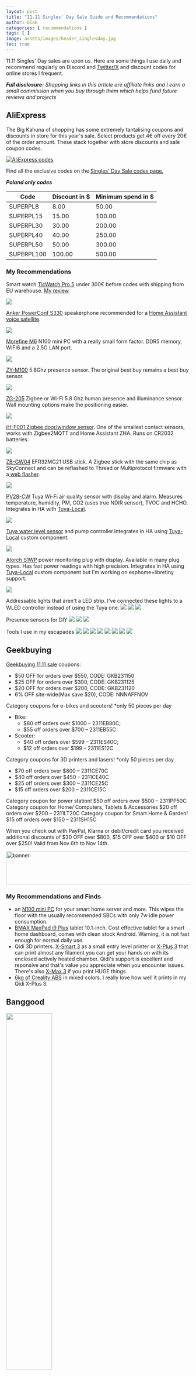 ```yaml
---
layout: post
title: "11.11 Singles' Day Sale Guide and Recommendations"
author: blak
categories: [ recommendations ]
tags: [ ]
image: assets/images/header_singlesday.jpg
toc: true
---
```

11.11 Singles' Day sales are upon us. Here are some things I use daily and recommend regularly on Discord and [Twitter/X](http;//twitter.com/blakadder_) and discount codes for online stores I frequent.

_**Full disclosure:** Shopping links in this article are affiliate links and I earn a small commission when you buy through them which helps fund future reviews and projects_

## AliExpress

The Big Kahuna of shopping has some extremely tantalising coupons and discounts in store for this year's sale. Select products get 4€ off every 20€ of the order amount. These stack together with store discounts and sale coupon codes.

[![AliExpress codes](/assets/images/singlesday/alixcodes.png)](https://best.aliexpress.com/?aff_fcid=cee05cc8416b42d584f17a70420d7d17-1699641746599-05815-_DBag5Z1&tt=CPS_NORMAL&aff_fsk=_DBag5Z1&aff_platform=portals-tool&sk=_DBag5Z1&aff_trace_key=cee05cc8416b42d584f17a70420d7d17-1699641746599-05815-_DBag5Z1&terminal_id=f6d770ce532d41d9aee8c03b1a87a6b5)

Find all the exclusive codes on the [Singles' Day Sale codes page.](https://campaign.aliexpress.com/wow/gcp-plus/ae/tupr?spm=a2g0o.tm1000005516.9507481230.1.47a86f3dFsWVBo&_immersiveMode=true&wx_navbar_hidden=true&wx_navbar_transparent=true&ignoreNavigationBar=true&wx_statusbar_hidden=true&wh_weex=true&wh_pid=300000486%2FCodePage&aecmd=true&aff_fcid=e543b5e446c14ab8ab0f46e995ac0375-1699641454665-07311-_Dm07m3Z&tt=CPS_NORMAL&aff_fsk=_Dm07m3Z&aff_platform=portals-tool&sk=_Dm07m3Z&aff_trace_key=e543b5e446c14ab8ab0f46e995ac0375-1699641454665-07311-_Dm07m3Z&terminal_id=f6d770ce532d41d9aee8c03b1a87a6b5)

***Poland only codes***

| Code | Discount in $ | Minimum spend in $ |
|---|---|---|
| SUPERPL8 | 8.00 | 50.00 |
| SUPERPL15 | 15.00 | 100.00 |
| SUPERPL30 | 30.00 | 200.00 |
| SUPERPL40 | 40.00 | 250.00 |
| SUPERPL50 | 50.00 | 300.00 |
| SUPERPL100 | 100.00 | 500.00 |

### My Recommendations

Smart watch [TicWatch Pro 5](https://s.click.aliexpress.com/e/_DFW5WKf) under 300€ before codes with shipping from EU warehouse. [My review](ticwatch-pro-5-smart-watch-home-control)

<a href="https://s.click.aliexpress.com/e/_DCwwiaf"  target="_blank"><img src="https://ae01.alicdn.com/kf/S28a980f685f045f1b0496927e8921cb6p.jpg_80x80.jpg" /></a>

[Anker PowerConf S330](https://www.aliexpress.com/item/1005003503663933.html?aff_fcid=6a0ec0b06a6e40c2966d1c40fe4ddaaf-1699642036034-01982-_DlvJxLz&tt=CPS_NORMAL&aff_fsk=_DlvJxLz&aff_platform=shareComponent-detail&sk=_DlvJxLz&aff_trace_key=6a0ec0b06a6e40c2966d1c40fe4ddaaf-1699642036034-01982-_DlvJxLz&terminal_id=f6d770ce532d41d9aee8c03b1a87a6b5&afSmartRedirect=y) speakerphone recommended for a [Home Assistant voice satellite](https://github.com/synesthesiam/homeassistant-satellite).

<a href="https://s.click.aliexpress.com/e/_DlvJxLz" target="_blank"><img src="https://ae01.alicdn.com/kf/H4a7d6183581145f387c43244d67183c9L.jpg_140x140.jpg" /></a>

[Morefine M6](https://www.aliexpress.com/item/1005004564646188.html?aff_fcid=ab2296a62ad1490aa8c3e5a470f66951-1699648722629-01653-_DeIvGN5&tt=CPS_NORMAL&aff_fsk=_DeIvGN5&aff_platform=shareComponent-detail&sk=_DeIvGN5&aff_trace_key=ab2296a62ad1490aa8c3e5a470f66951-1699648722629-01653-_DeIvGN5&terminal_id=f6d770ce532d41d9aee8c03b1a87a6b5&afSmartRedirect=y) N100 mini PC with a really small form factor. DDR5 memory, WIFI6 and a 2.5G LAN port. 

<a href="https://s.click.aliexpress.com/e/_DeIvGN5" target="_blank"><img src="https://ae01.alicdn.com/kf/Sf1a37fd7f44a4c4fb4c2a2299019b777v.jpg_80x80.jpg" /></a>

[ZY-M100](https://s.click.aliexpress.com/e/_DCpjh1Z) 5.8Ghz presence sensor. The original best buy remains a best buy sensor.

<a href="https://s.click.aliexpress.com/e/_DCpjh1Z" target="_blank"><img src="https://ae01.alicdn.com/kf/Sabb9d5f92f714ba88c7aaa8ca6299f38P.jpg_80x80.jpg" /></a>

[ZG-205](https://s.click.aliexpress.com/e/_Dd41Z3H) Zigbee or Wi-Fi 5.8 Ghz human presence and illuminance sensor. Wall mounting options make the positioning easier.

<a href="https://s.click.aliexpress.com/e/_DmMe4Kr" target="_blank"><img src="https://ae01.alicdn.com/kf/Sec139cab9747498e92aabf7a0ea0812c2.jpg_80x80.jpg" /></a>


[iH-F001 Zigbee door/window sensor](https://s.click.aliexpress.com/e/_DmWwCdV). One of the smallest contact sensors, works with 
Zigbee2MQTT and Home Assistant ZHA. Runs on CR2032 batteries.

<a href="https://s.click.aliexpress.com/e/_DdDuMd9" target="_blank"><img src="https://ae01.alicdn.com/kf/S9dbb462d3f874c0a926348d3f8ab59e6r.jpg_80x80.jpg" /></a>

[ZB-GW04](https://www.aliexpress.com/item/1005006052679492.html?aff_fcid=ae3f6b1ed4c44d598d7bba6494e2a54a-1699645791469-02595-_DF6eaDz&tt=CPS_NORMAL&aff_fsk=_DF6eaDz&aff_platform=shareComponent-detail&sk=_DF6eaDz&aff_trace_key=ae3f6b1ed4c44d598d7bba6494e2a54a-1699645791469-02595-_DF6eaDz&terminal_id=f6d770ce532d41d9aee8c03b1a87a6b5&afSmartRedirect=y) EFR32MG21 USB stick. A Zigbee stick with the same chip as SkyConnect and can be reflashed to Thread or Multiprotocol firmware with a[ web flasher](https://darkxst.github.io/silabs-firmware-builder/).

<a href="https://s.click.aliexpress.com/e/_DF6eaDz" target="_blank"><img src="https://ae01.alicdn.com/kf/S8bfdc34bd7c948868fcf7c4fc7bfd408O.jpg_80x80.jpg" /></a>

[PV28-CW](https://s.click.aliexpress.com/e/_DmcnpcP) Tuya Wi-Fi air quality sensor with display and alarm. Measures temperature, humidity, PM, CO2 (uses true NDIR sensor), TVOC and HCHO. Integrates in HA with [Tuya-Local](https://github.com/make-all/tuya-local).

<a href="https://s.click.aliexpress.com/e/_DmcnpcP" target="_blank"><img src="https://ae01.alicdn.com/kf/S5baf95171c3c4a009b5489acf35ce7be1.png_80x80.png" /></a>

[Tuya water level sensor](https://www.aliexpress.com/item/1005005264267764.html?aff_fcid=29458869d68243aa9f5af51326174fe5-1699647030228-00512-_DDkSKmJ&tt=CPS_NORMAL&aff_fsk=_DDkSKmJ&aff_platform=shareComponent-detail&sk=_DDkSKmJ&aff_trace_key=29458869d68243aa9f5af51326174fe5-1699647030228-00512-_DDkSKmJ&terminal_id=f6d770ce532d41d9aee8c03b1a87a6b5&afSmartRedirect=y) and pump controller.Integrates in HA using [Tuya-Local](https://github.com/make-all/tuya-local) custom component.

<a href="https://s.click.aliexpress.com/e/_DDkSKmJ" target="_blank"><img src="https://ae01.alicdn.com/kf/Se380994a121b489f8b248eb4575a6e43H.jpg_80x80.jpg" /></a>

[Atorch S1WP](https://s.click.aliexpress.com/e/_DCsET0n) power monitoring plug with display. Available in many plug types. Has fast power readings with high precision. Integrates in HA using [Tuya-Local](https://github.com/make-all/tuya-local) custom component but I'm working on esphome+libretiny support.

<a href="https://s.click.aliexpress.com/e/_DehqeNd" target="_blank"><img src="https://ae01.alicdn.com/kf/Sf8600d549c2b43aa98409487d4e31fdeK.jpg_80x80.jpg"></a>

Addressable lights that aren't a LED strip. I've connected these lights to a WLED controller instead of using the Tuya one.
<a href="https://s.click.aliexpress.com/e/_DnpKOuL" target="_blank"><img src="https://ae01.alicdn.com/kf/S60f5e03bae98420986e038b7484c66c3j.png_80x80.png" /></a> <a href="https://s.click.aliexpress.com/e/_DlFEpeL" target="_blank"><img src="https://ae01.alicdn.com/kf/S1e0ec4ef6c104100ba2de2c49cf6f8ebg.jpg_80x80.jpg" /></a> <a href="https://s.click.aliexpress.com/e/_DlvvXf9" target="_blank"><img src="https://ae01.alicdn.com/kf/Sad88357bbe5845d4b02f2fbd20932297s.jpg_80x80.jpg" /></a>

Presence sensors for DIY
<a href="https://s.click.aliexpress.com/e/_DEYGEUj" target="_blank"><img src="https://ae01.alicdn.com/kf/S151423de93f94353827ca0eab468e829g.jpg_80x80.jpg" /></a> <a href="https://s.click.aliexpress.com/e/_DDj9GUT" target="_blank"><img src="https://ae01.alicdn.com/kf/Sbc911210538f49899c7d84bdc9356905r.jpg_80x80.jpg" /></a> <a href="https://s.click.aliexpress.com/e/_De9t0Th" target="_blank"><img src="https://ae01.alicdn.com/kf/S978d379851314c9998cb443f7735f97ai.jpg_80x80.jpg" /></a> 

Tools I use in my escapades
<a href="https://s.click.aliexpress.com/e/_DFh5Ir1" target="_blank"><img src="https://ae01.alicdn.com/kf/Se04ccaff01b6448b9f808916c992e7d3p.jpg_80x80.jpg" /></a> <a href="https://s.click.aliexpress.com/e/_Dl2WnCJ" target="_blank"><img src="https://ae01.alicdn.com/kf/S56a282e2aea54f7c8af98b365865e2190.jpg_80x80.jpg" /></a> <a href="https://s.click.aliexpress.com/e/_DnEpaeR" target="_blank"><img src="https://ae01.alicdn.com/kf/Sf8ad73471c9c4fcd93ac4a6b68921e87v.jpg_80x80.jpg" /></a> <a href="https://s.click.aliexpress.com/e/_Dm4alYR" target="_blank"><img src="https://ae01.alicdn.com/kf/Sa02989eb81f34e3da85b0493703653c6G.jpg_80x80.jpg" /></a> <a href="https://s.click.aliexpress.com/e/_DF2TEef" target="_blank"><img src="https://ae01.alicdn.com/kf/H1a8dee9abd8d4b0cae944528d9ed1aea7.jpg_80x80.jpg" /></a> <a href="https://s.click.aliexpress.com/e/_DneJmjt" target="_blank"><img src="https://ae01.alicdn.com/kf/Sb72a4b91106d44a0b2d4f30c079d4cb94.jpg_80x80.jpg" /></a> <a href="https://s.click.aliexpress.com/e/_Dm50eGj" target="_blank"><img src="https://ae01.alicdn.com/kf/S4c61ccca00f5450a9936679e162df5c0X.jpg_80x80.jpg" /></a> <a href="https://s.click.aliexpress.com/e/_DeE6RGn" target="_blank"><img src="https://ae01.alicdn.com/kf/Sde030709e35b48d69061924a477d1e30k.jpeg_80x80.jpeg" /></a>

## Geekbuying

[Geekbuying 11.11 sale](https://www.geekbuying.com/go/89SZqe0n) coupons:

- $50 OFF for orders over $550, CODE: GKB231150
- $25 OFF for orders over $300, CODE: GKB231125
- $20 OFF for orders over $200, CODE: GKB231120
- 6% OFF site-wide(Max save $20), CODE: NNNAFFNOV

Category coupons for e-bikes and scooters! *only 50 pieces per day
- Bike: 
  - $80 off orders over $1000 –  2311EB80C;
  - $55 off orders over $700 –  2311EB55C
- Scooter: 
  - $40 off orders over $599 –  2311ES40C;
  - $12 off orders over $199 – 2311ES12C

Category coupons for 3D printers and lasers! *only 50 pieces per day
- $70 off orders over $800 – 2311CE70C
- $40 off orders over $450 – 2311CE40C
- $25 off orders over $300 – 2311CE25C
- $15 off orders over $200 – 2311CE15C

Category coupon for power station! $50 off orders over $500 – 2311PP50C
Category coupon for Home/ Computers, Tablets & Accessories $20 off orders over $200 – 2311LT20C
Category coupon for Smart Home & Garden! $15 off orders over $150 – 2311SH15C

When you check out with PayPal, Klarna or debit/credit card you received additional discounts of $30 OFF over $800, $15 OFF over $400 or $10 OFF over $250! Valid from Nov 6th to Nov 14th.

<a href="https://www.geekbuying.com/dynamic-ads/link.html?id=3873"  target="_blank"><img style="border:0px" src="https://www.geekbuying.com/dynamic-ads/banner970x90.jpg" width="970" height="90" alt="banner"></a>

### My Recommendations and Finds

- an [N100 mini PC](https://www.geekbuying.com/go/89SaR7mK) for your smart home server and more. This wipes the floor with the usually recommended SBCs with only 7w idle power consumption.
- [BMAX MaxPad i9 Plus](https://www.geekbuying.com/go/7pF3OteD) tablet 10.1-inch. Cost effective tablet for a smart home dashboard, comes with clean stock Android. Warning, it is not fast enough for normal daily use.
- Qidi 3D printers. [X-Smart 3](https://www.geekbuying.com/go/7sw4lI1t) as a small entry level printer or [X-Plus 3](https://www.geekbuying.com/go/89SbKr1t) that can print almost any filament you can get your hands on with its enclosed actively heated chamber. Qidi's support is excellent and reponsive and that's value you appreciate when you encounter issues. There's also [X-Max 3](https://www.geekbuying.com/go/89Sb4yMc) if you print HUGE things.
- [6kg of Creality ABS](https://www.geekbuying.com/go/89SaiLp2) in mixed colors. I really love how well it prints in my Qidi X-Plus 3.

## Banggood

<a target="_blank" href="https://www.banggood.com/marketing-Banggood-Global-Shopping-Festival/tid-58058.html?utmid=23655&utm_content=hilda&bid=57168&utm_design=153&p=CM27171011078201412U&custlinkid=3564027"><img src="https://img.staticbg.com/deals/affiliate_member_banner_new/202311/07/20231107201358_826.jpg" alt="" width="50%"></a>

### My Recommendations and Finds

<a target="_blank" href="https://www.banggood.com/SONOFF-NSPanel-Pro-Smart-Home-Control-Panel-Smart-Scene-Wall-Switch-Voice-Control-Smart-Home-Thermostat-Display-Switch-Works-with-Alexa-EU-Version-p-1996049.html?p=CM27171011078201412U&custlinkid=3563792" title="" >SONOFF NSPanel Pro Smart Home Control Panel Smart Scene Wall Switch Voice Control Smart Home Thermostat Display Switch Works with Alexa EU Version</a>
<a target="_blank" href="https://www.banggood.com/SONOFF-NSPanel-Pro-Smart-Home-Control-Panel-Smart-Scene-Wall-Switch-Voice-Control-Smart-Home-Thermostat-Display-Switch-Works-with-Alexa-EU-Version-p-1996049.html?p=CM27171011078201412U&custlinkid=3563792"><img src="https://imgaz.staticbg.com/images/oaupload/banggood/images/50/29/ecacccb3-419a-46d0-9346-3f2b525ed551.jpg" alt="" width="50%"></a>

<a target="_blank" href="https://www.banggood.com/BlitzWolf-BW-SHP13-ZigBee3_0-Smart-WIFI-Socket-16A-EU-Plug-Electricity-Metering-APP-Remote-Controller-Timer-Work-with-Amazon-Alexa-Google-Home-p-2000907.html?ID=0&warehouse=CN&p=CM27171011078201412U&custlinkid=3581230" title="" >BlitzWolf® BW-SHP13 ZigBee3.0 Smart WIFI Socket 16A EU Plug Electricity Metering APP Remote Controller Timer Work with Amazon Alexa Google Home</a>
<a target="_blank" href="https://www.banggood.com/BlitzWolf-BW-SHP13-ZigBee3_0-Smart-WIFI-Socket-16A-EU-Plug-Electricity-Metering-APP-Remote-Controller-Timer-Work-with-Amazon-Alexa-Google-Home-p-2000907.html?p=CM27171011078201412U&custlinkid=3563780"><img src="https://imgaz.staticbg.com/images/oaupload/banggood/images/39/C3/39717de8-3fee-4bd1-b78f-2eb8fbd351d9.jpg" alt="" width="50%"></a>

<a target="_blank" href="https://www.banggood.com/SONOFF-SNZB-02D-LCD-Smart-Temperature-Humidity-Sensor-APP-Real-time-Monitoring-Work-with-ZB-Bridge-P-or-ZB-Dongle-or-NS-Panel-p-1985618.html?p=CM27171011078201412U&custlinkid=3563803" title="" >SONOFF SNZB-02D LCD Smart Temperature Humidity Sensor APP Real-time Monitoring Work with ZB Bridge-P/ ZB Dongle/ NS Panel</a>
<a target="_blank" href="https://www.banggood.com/SONOFF-SNZB-02D-LCD-Smart-Temperature-Humidity-Sensor-APP-Real-time-Monitoring-Work-with-ZB-Bridge-P-or-ZB-Dongle-or-NS-Panel-p-1985618.html?p=CM27171011078201412U&custlinkid=3563803"><img src="https://imgaz.staticbg.com/images/oaupload/banggood/images/47/E2/16708948-5df6-4074-96ca-973f6401d0f8.jpg" alt="" width="50%"></a>

<a target="_blank" href="https://www.banggood.com/Sonoff-ZBMINI-L2-Smart-Zigbe3_0-Switch-No-Neutral-Required-Intelligent-Two-way-Control-Relay-Module-Timer-Voice-Control-with-Alexa-Google-Zigbe-Hubs-p-1983093.html?p=CM27171011078201412U&custlinkid=3563806" title="" >Sonoff ZBMINI L2 Smart Zigbe3.0 Switch No Neutral Required Intelligent Two-way Control Relay Module Timer Voice Control with Alexa Google Zigbe Hubs</a>
<a target="_blank" href="https://www.banggood.com/Sonoff-ZBMINI-L2-Smart-Zigbe3_0-Switch-No-Neutral-Required-Intelligent-Two-way-Control-Relay-Module-Timer-Voice-Control-with-Alexa-Google-Zigbe-Hubs-p-1983093.html?p=CM27171011078201412U&custlinkid=3563806"><img src="https://imgaz.staticbg.com/images/oaupload/banggood/images/41/24/08d1fc5a-a313-43a5-b522-58d2b9f6e5bc.jpg" alt="" width="50%"></a>

<a target="_blank" href="https://www.banggood.com/WIFI-Digital-Wattmeter-EU-Plug-220V-AC-Power-Meter-Electricy-consumption-Energy-Meter-Power-Kilowatt-Wattage-Electricity-Meter-p-1996941.html?p=CM27171011078201412U&custlinkid=3563789" title="" >WIFI Digital Wattmeter EU Plug 220V AC Power Meter Electricy consumption Energy Meter Power Kilowatt Wattage Electricity Meter</a>
<a target="_blank" href="https://www.banggood.com/WIFI-Digital-Wattmeter-EU-Plug-220V-AC-Power-Meter-Electricy-consumption-Energy-Meter-Power-Kilowatt-Wattage-Electricity-Meter-p-1996941.html?ID=6320826&warehouse=CN&p=CM27171011078201412U&custlinkid=3581232"><img src="https://imgaz.staticbg.com/images/oaupload/banggood/images/FC/C0/914fda81-ee0f-4c20-baf3-19b38322905a.jpg" alt="" width="50%"></a>

<a target="_blank" href="https://www.banggood.com/EU-Direct-KAIWEETS-HT118A-Digital-AC-or-DC-Multimeter-TRMS-6000-Counts-True-RMS-with-Flashlight-and-Safety-Features-Best-for-Household-and-Automotive-Testing-p-1997681.html?p=CM27171011078201412U&custlinkid=3563787" title="" >
EU Direct KAIWEETS HT118A Digital AC/DC Multimeter TRMS 6000 Counts True RMS with Flashlight and Safety Features Best for Household and Automotive Testing</a>

<a target="_blank" href="https://www.banggood.com/EU-Direct-KAIWEETS-HT118A-Digital-AC-or-DC-Multimeter-TRMS-6000-Counts-True-RMS-with-Flashlight-and-Safety-Features-Best-for-Household-and-Automotive-Testing-p-1997681.html?p=CM27171011078201412U&custlinkid=3563787"><img src="https://imgaz.staticbg.com/images/oaupload/banggood/images/59/20/34fce8fe-dcad-4ab8-bb9a-f684ab026784.jpg" alt="" width="50%"></a>

<a target="_blank" href="https://www.banggood.com/PTS200-V2-100W-Electric-Soldering-Iron-Portable-Quick-Warm-Up-Tin-Melting-Open-Source-Supports-PD3_0-Firmware-Upgradeable-Battery-Not-Included-T12-or-TS100-Compatible-p-1993106.html?p=CM27171011078201412U&custlinkid=3563798" title="" >PTS200 V2 100W Electric Soldering Iron Portable Quick Warm-Up Tin Melting Open Source Supports PD3.0 Firmware Upgradeable Battery Not Included T12/TS100 Compatible</a>

<a target="_blank" href="https://www.banggood.com/PTS200-V2-100W-Electric-Soldering-Iron-Portable-Quick-Warm-Up-Tin-Melting-Open-Source-Supports-PD3_0-Firmware-Upgradeable-Battery-Not-Included-T12-or-TS100-Compatible-p-1993106.html?p=CM27171011078201412U&custlinkid=3563798"><img src="https://imgaz.staticbg.com/images/oaupload/banggood/images/E0/4E/75e95ca9-6838-4a80-9395-c0e28b51a396.jpg" alt="" width="50%"></a>

<a target="_blank" href="https://www.banggood.com/SEQUER-SI012-Pro-Max-TS-B2-Portable-OLED-Soldering-Iron-with-Color-Ambience-Light-Chinese,English-and-Russian-Menu-Applicable-TS-Soldering-Iron-Tips-Support-PD-or-QC-or-3S-6S-Battery-Power-Supply-p-1991598.html?p=CM27171011078201412U&custlinkid=3563800" title="" >SEQUER SI012 Pro Max TS-B2 Portable OLED Soldering Iron with Color Ambience Light Chinese, English and Russian Menu Applicable TS Soldering Iron Tips Support PD|QC|3S-6S Battery Power Supply</a>
<a target="_blank" href="https://www.banggood.com/SEQUER-SI012-Pro-Max-TS-B2-Portable-OLED-Soldering-Iron-with-Color-Ambience-Light-Chinese,English-and-Russian-Menu-Applicable-TS-Soldering-Iron-Tips-Support-PD-or-QC-or-3S-6S-Battery-Power-Supply-p-1991598.html?p=CM27171011078201412U&custlinkid=3563800"><img src="https://imgaz.staticbg.com/images/oaupload/banggood/images/E7/5C/bbb036b8-c32a-4499-9dee-1531f5d7f000.jpg" alt="" width="50%"></a>

## Sovol

[Sovol SV06](https://sovol3d.com/products/sovol-sv06-direct-drive-3d-printer?sca_ref=3309524.Vd4MGn0pGL&sca_source=base) 3D printer is 199$. It's a good beginner printer for someone who wants to tinker and learn more about 3D printers. Mine is printing excellent after I made [some tweaks](https://sv06.blakadder.com/first-steps/).

If you need a bigger print surface (300x300) there's the SV06 Plus for 289$.

Thank you for your support!